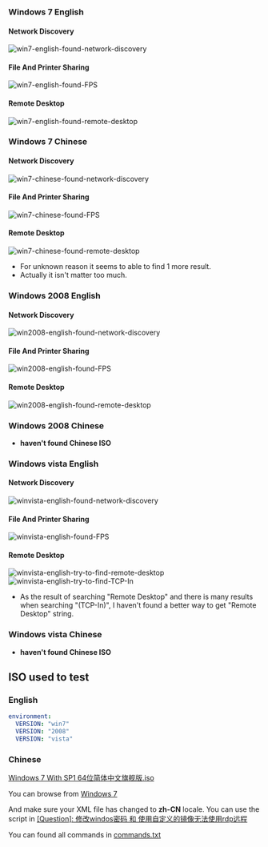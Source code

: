 
### Windows 7 English

#### Network Discovery

![win7-english-found-network-discovery](images/win7-english-found-network-discovery.png)

#### File And Printer Sharing

![win7-english-found-FPS](images/win7-english-found-FPS.png)

#### Remote Desktop

![win7-english-found-remote-desktop](images/win7-english-found-remote-desktop.png)


### Windows 7 Chinese


#### Network Discovery

![win7-chinese-found-network-discovery](images/win7-chinese-found-network-discovery.png)

#### File And Printer Sharing

![win7-chinese-found-FPS](images/win7-chinese-found-FPS.png)

#### Remote Desktop

![win7-chinese-found-remote-desktop](images/win7-chinese-found-remote-desktop.png)

- For unknown reason it seems to able to find 1 more result.
- Actually it isn't matter too much.


### Windows 2008 English

#### Network Discovery

![win2008-english-found-network-discovery](images/win2008-english-found-network-discovery.png)

#### File And Printer Sharing

![win2008-english-found-FPS](images/win2008-english-found-FPS.png)

#### Remote Desktop

![win2008-english-found-remote-desktop](images/win2008-english-found-remote-desktop.png)

### Windows 2008 Chinese

- **haven't found Chinese ISO**

### Windows vista English

#### Network Discovery

![winvista-english-found-network-discovery](images/winvista-english-found-network-discovery.png)

#### File And Printer Sharing

![winvista-english-found-FPS](images/winvista-english-found-FPS.png)

#### Remote Desktop

![winvista-english-try-to-find-remote-desktop](images/winvista-english-try-to-find-remote-desktop.png)
![winvista-english-try-to-find-TCP-In](./images/winvista-english-try-to-find-TCP-In.png)
- As the result of searching "Remote Desktop" and there is many results when searching "(TCP-In)", I haven't found a better way to get "Remote Desktop" string.


### Windows vista Chinese

- **haven't found Chinese ISO**


## ISO used to test

### English

```yaml
environment:
  VERSION: "win7"
  VERSION: "2008"
  VERSION: "vista"
```

### Chinese

[Windows 7 With SP1 64位简体中文旗舰版.iso](https://file.cnxiaobai.com/Windows/%E7%B3%BB%E7%BB%9F%E5%AE%89%E8%A3%85%E5%8C%85/Windows%207/Windows%207%20With%20SP1%2064%E4%BD%8D%E7%AE%80%E4%BD%93%E4%B8%AD%E6%96%87%E6%97%97%E8%88%B0%E7%89%88.iso)

You can browse from [Windows 7](https://file.cnxiaobai.com/Windows/%E7%B3%BB%E7%BB%9F%E5%AE%89%E8%A3%85%E5%8C%85/Windows%207/)

And make sure your XML file has changed to **zh-CN** locale. You can use the script in [\[Question\]: 修改windos密码 和 使用自定义的镜像无法使用rdp远程](https://github.com/dockur/windows/issues/490)

You can found all commands in [commands.txt](commands.txt)
